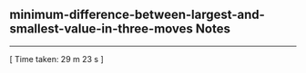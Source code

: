 <h2>minimum-difference-between-largest-and-smallest-value-in-three-moves Notes</h2><hr>[ Time taken: 29 m 23 s ]